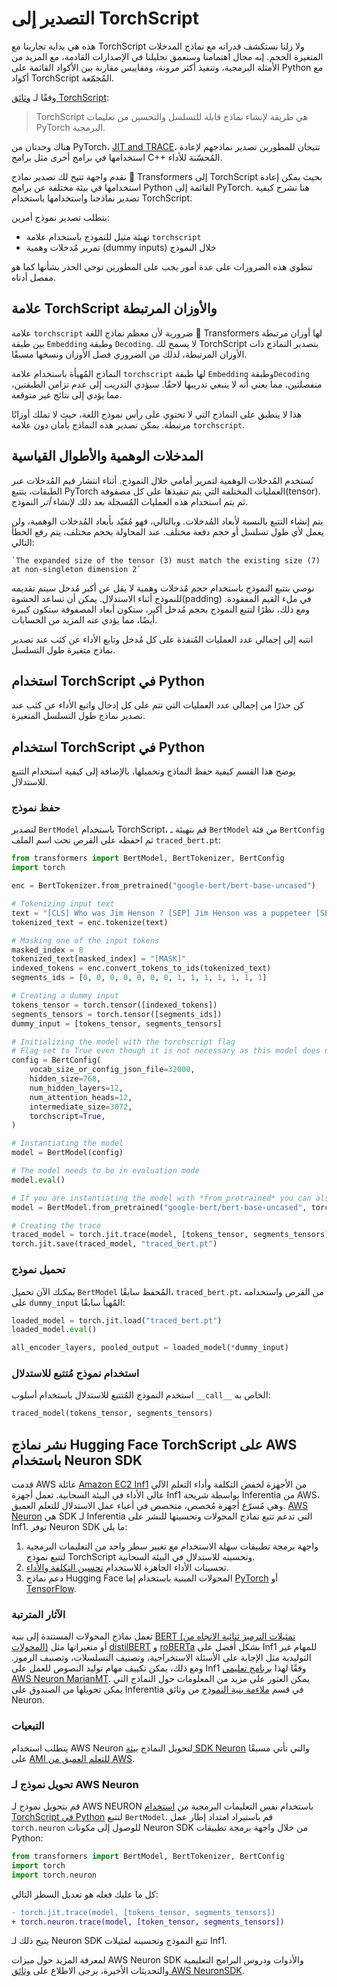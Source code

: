 # التصدير إلى TorchScript

<Tip>

هذه هي بداية تجاربنا مع TorchScript ولا زلنا نستكشف قدراته مع نماذج المدخلات المتغيرة الحجم. إنه مجال اهتمامنا وسنعمق تحليلنا في الإصدارات القادمة، مع المزيد من الأمثلة البرمجية، وتنفيذ أكثر مرونة، ومقاييس مقارنة بين  الأكواد القائمة على Python مع أكواد TorchScript المُجمّعة.

</Tip>

وفقًا لـ [وثائق TorchScript](https://pytorch.org/docs/stable/jit.html):

> TorchScript هي طريقة لإنشاء نماذج قابلة للتسلسل والتحسين من تعليمات PyTorch البرمجية.

هناك وحدتان من PyTorch، [JIT and TRACE](https://pytorch.org/docs/stable/jit.html)، تتيحان للمطورين تصدير نماذجهم لإعادة استخدامها في برامج أخرى مثل برامج C++ المُحسّنة للأداء.

نقدم واجهة تتيح لك تصدير نماذج 🤗 Transformers إلى TorchScript بحيث يمكن إعادة استخدامها في بيئة مختلفة عن برامج Python القائمة إلى PyTorch. هنا نشرح كيفية تصدير نماذجنا واستخدامها باستخدام TorchScript.

يتطلب تصدير نموذج أمرين:

- تهيئة مثيل للنموذج باستخدام علامة `torchscript`
- تمرير مُدخلات وهمية (dummy inputs) خلال النموذج

تنطوي هذه الضرورات على عدة أمور يجب على المطورين توخي الحذر بشأنها كما هو مفصل أدناه.

## علامة TorchScript والأوزان المرتبطة

علامة `torchscript` ضرورية لأن معظم نماذج اللغة 🤗 Transformers لها أوزان مرتبطة بين طبقة `Embedding` وطبقة `Decoding`. لا يسمح لك TorchScript بتصدير النماذج ذات الأوزان المرتبطة، لذلك من الضروري فصل الأوزان ونسخها مسبقًا.

النماذج المُهيأة باستخدام علامة `torchscript` لها طبقة `Embedding` وطبقة`Decoding` منفصلتين، مما يعني أنه لا ينبغي تدريبها لاحقًا. سيؤدي التدريب إلى عدم تزامن الطبقتين، مما يؤدي إلى نتائج غير متوقعة.

هذا لا ينطبق على النماذج التي لا تحتوي على رأس نموذج اللغة، حيث لا تملك أوزانًا مرتبطة. يمكن تصدير هذه النماذج بأمان دون علامة `torchscript`.

## المدخلات الوهمية والأطوال القياسية

تُستخدم المُدخلات الوهمية لتمرير أمامي خلال النموذج. أثناء انتشار قيم المُدخلات عبر الطبقات، يتتبع PyTorch العمليات المختلفة التي يتم تنفيذها على كل مصفوفة(tensor). ثم يتم استخدام هذه العمليات المُسجلة بعد ذلك لإنشاء *أثر* النموذج.

يتم إنشاء التتبع بالنسبة لأبعاد المُدخلات. وبالتالي، فهو مُقيّد بأبعاد المُدخلات الوهمية، ولن يعمل لأي طول تسلسل أو حجم دفعة مختلف. عند المحاولة بحجم مختلف، يتم رفع الخطأ التالي:

```
`The expanded size of the tensor (3) must match the existing size (7) at non-singleton dimension 2`
```

نوصي بتتبع النموذج باستخدام حجم مُدخلات وهمية لا يقل عن أكبر مُدخل سيتم تقديمه للنموذج أثناء الاستدلال. يمكن أن تساعد الحشوة(padding) في ملء القيم المفقودة. ومع ذلك، نظرًا لتتبع النموذج بحجم مُدخل أكبر، ستكون أبعاد المصفوفة ستكون كبيرة أيضًا، مما يؤدي عنه المزيد من الحسابات.

انتبه إلى إجمالي عدد العمليات المُنفذة على كل مُدخل وتابع الأداء عن كثب عند تصدير نماذج متغيرة طول التسلسل.

## استخدام TorchScript في Python
كن حذرًا من إجمالي عدد العمليات التي تتم على كل إدخال واتبع الأداء عن كثب عند تصدير نماذج طول التسلسل المتغيرة.

## استخدام TorchScript في Python

يوضح هذا القسم كيفية حفظ النماذج وتحميلها، بالإضافة إلى كيفية استخدام التتبع للاستدلال.

### حفظ نموذج

لتصدير `BertModel` باستخدام TorchScript، قم بتهيئة ـ `BertModel` من فئة `BertConfig` ثم احفظه على القرص تحت اسم الملف `traced_bert.pt`:

```python
from transformers import BertModel, BertTokenizer, BertConfig
import torch

enc = BertTokenizer.from_pretrained("google-bert/bert-base-uncased")

# Tokenizing input text
text = "[CLS] Who was Jim Henson ? [SEP] Jim Henson was a puppeteer [SEP]"
tokenized_text = enc.tokenize(text)

# Masking one of the input tokens
masked_index = 8
tokenized_text[masked_index] = "[MASK]"
indexed_tokens = enc.convert_tokens_to_ids(tokenized_text)
segments_ids = [0, 0, 0, 0, 0, 0, 0, 1, 1, 1, 1, 1, 1, 1]

# Creating a dummy input
tokens_tensor = torch.tensor([indexed_tokens])
segments_tensors = torch.tensor([segments_ids])
dummy_input = [tokens_tensor, segments_tensors]

# Initializing the model with the torchscript flag
# Flag set to True even though it is not necessary as this model does not have an LM Head.
config = BertConfig(
    vocab_size_or_config_json_file=32000,
    hidden_size=768,
    num_hidden_layers=12,
    num_attention_heads=12,
    intermediate_size=3072,
    torchscript=True,
)

# Instantiating the model
model = BertModel(config)

# The model needs to be in evaluation mode
model.eval()

# If you are instantiating the model with *from_pretrained* you can also easily set the TorchScript flag
model = BertModel.from_pretrained("google-bert/bert-base-uncased", torchscript=True)

# Creating the trace
traced_model = torch.jit.trace(model, [tokens_tensor, segments_tensors])
torch.jit.save(traced_model, "traced_bert.pt")
```

### تحميل نموذج

يمكنك الآن تحميل `BertModel` المُحفظ سابقًا، `traced_bert.pt`، من القرص واستخدامه على `dummy_input` المُهيأ سابقًا:

```python
loaded_model = torch.jit.load("traced_bert.pt")
loaded_model.eval()

all_encoder_layers, pooled_output = loaded_model(*dummy_input)
```

### استخدام نموذج مُتتبع للاستدلال

استخدم النموذج المُتتبع للاستدلال باستخدام أسلوب `__call__` الخاص به:

```python
traced_model(tokens_tensor, segments_tensors)
```

## نشر نماذج Hugging Face TorchScript على AWS باستخدام Neuron SDK

قدمت AWS عائلة [Amazon EC2 Inf1](https://aws.amazon.com/ec2/instance-types/inf1/) من اﻷجهزة لخفض التكلفة وأداء التعلم الآلي عالي الأداء في البيئة السحابية. تعمل أجهزة Inf1 بواسطة شريحة Inferentia من AWS، وهي مُسرّع أجهزة مُخصص، متخصص في أعباء عمل الاستدلال للتعلم العميق. [AWS Neuron](https://awsdocs-neuron.readthedocs-hosted.com/en/latest/#) هي SDK لـ Inferentia التي تدعم تتبع نماذج المحولات وتحسينها للنشر على Inf1. توفر Neuron SDK ما يلي:

1. واجهة برمجة تطبيقات سهلة الاستخدام مع تغيير سطر واحد من التعليمات البرمجية لتتبع نموذج TorchScript وتحسينه للاستدلال في البيئة السحابية.
2. تحسينات الأداء الجاهزة للاستخدام [تحسين التكلفة والأداء](https://awsdocs-neuron.readthedocs-hosted.com/en/latest/neuron-guide/benchmark/>).
3. دعم نماذج Hugging Face المحولات المبنية باستخدام إما [PyTorch](https://awsdocs-neuron.readthedocs-hosted.com/en/latest/src/examples/pytorch/bert_tutorial/tutorial_pretrained_bert.html) أو [TensorFlow](https://awsdocs-neuron.readthedocs-hosted.com/en/latest/src/examples/tensorflow/huggingface_bert/huggingface_bert.html).

### الآثار المترتبة

تعمل نماذج المحولات المستندة إلى بنية [BERT (تمثيلات الترميز ثنائية الاتجاه من المحولات)](https://huggingface.co/docs/transformers/main/model_doc/bert) أو متغيراتها مثل [distilBERT](https://huggingface.co/docs/transformers/main/model_doc/distilbert) و [roBERTa](https://huggingface.co/docs/transformers/main/model_doc/roberta) بشكل أفضل على Inf1 للمهام غير التوليدية مثل الإجابة على الأسئلة الاستخراجية، وتصنيف التسلسلات، وتصنيف الرموز. ومع ذلك، يمكن تكييف مهام توليد النصوص للعمل على Inf1 وفقًا لهذا [برنامج تعليمي AWS Neuron MarianMT](https://awsdocs-neuron.readthedocs-hosted.com/en/latest/src/examples/pytorch/transformers-marianmt.html). يمكن العثور على مزيد من المعلومات حول النماذج التي يمكن تحويلها من الصندوق على Inferentia في قسم [ملاءمة بنية النموذج](https://awsdocs-neuron.readthedocs-hosted.com/en/latest/neuron-guide/models/models-inferentia.html#models-inferentia) من وثائق Neuron.

### التبعيات

يتطلب استخدام AWS Neuron لتحويل النماذج [بيئة SDK Neuron](https://awsdocs-neuron.readthedocs-hosted.com/en/latest/neuron-guide/neuron-frameworks/pytorch-neuron/index.html#installation-guide) والتي تأتي مسبقًا على [AMI للتعلم العميق من AWS](https://docs.aws.amazon.com/dlami/latest/devguide/tutorial-inferentia-launching.html).

### تحويل نموذج لـ AWS Neuron

قم بتحويل نموذج لـ AWS NEURON باستخدام نفس التعليمات البرمجية من [استخدام TorchScript في Python](torchscript#using-torchscript-in-python) لتتبع `BertModel`. قم باستيراد امتداد إطار عمل `torch.neuron` للوصول إلى مكونات Neuron SDK من خلال واجهة برمجة تطبيقات Python:

```python
from transformers import BertModel, BertTokenizer, BertConfig
import torch
import torch.neuron
```

كل ما عليك فعله هو تعديل السطر التالي:

```diff
- torch.jit.trace(model, [tokens_tensor, segments_tensors])
+ torch.neuron.trace(model, [token_tensor, segments_tensors])
```

يتيح ذلك لـ Neuron SDK تتبع النموذج وتحسينه لمثيلات Inf1.

لمعرفة المزيد حول ميزات AWS Neuron SDK والأدوات ودروس البرامج التعليمية والتحديثات الأخيرة، يرجى الاطلاع على [وثائق AWS NeuronSDK](https://awsdocs-neuron.readthedocs-hosted.com/en/latest/index.html).